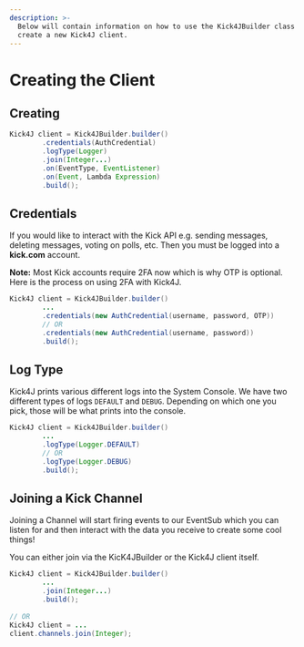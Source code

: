 ```yaml
---
description: >-
  Below will contain information on how to use the Kick4JBuilder class to help
  create a new Kick4J client.
---
```


# Creating the Client

## Creating

```java
Kick4J client = Kick4JBuilder.builder()
        .credentials(AuthCredential)
        .logType(Logger)
        .join(Integer...)
        .on(EventType, EventListener)
        .on(Event, Lambda Expression)
        .build();
```

## Credentials

If you would like to interact with the Kick API e.g. sending messages, deleting messages, voting on polls, etc. Then you must be logged into a **kick.com** account.

**Note:** Most Kick accounts require 2FA now which is why OTP is optional. Here is the process on using 2FA with Kick4J.

```java
Kick4J client = Kick4JBuilder.builder()
        ...
        .credentials(new AuthCredential(username, password, OTP))
        // OR
        .credentials(new AuthCredential(username, password))
        .build();
```

## Log Type

Kick4J prints various different logs into the System Console. We have two different types of logs `DEFAULT` and `DEBUG`. Depending on which one you pick, those will be what prints into the console.

```java
Kick4J client = Kick4JBuilder.builder()
        ...
        .logType(Logger.DEFAULT)
        // OR
        .logType(Logger.DEBUG)
        .build();
```

## Joining a Kick Channel

Joining a Channel will start firing events to our EventSub which you can listen for and then interact with the data you receive to create some cool things!

You can either join via the KicK4JBuilder or the Kick4J client itself.

```java
Kick4J client = Kick4JBuilder.builder()
        ...
        .join(Integer...)
        .build();
        
// OR
Kick4J client = ...
client.channels.join(Integer);
```

